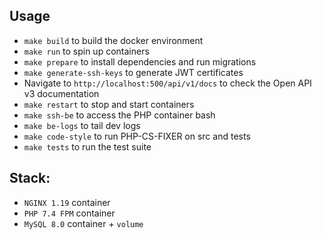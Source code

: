 ## Usage
- `make build` to build the docker environment
- `make run` to spin up containers
- `make prepare` to install dependencies and run migrations
- `make generate-ssh-keys` to generate JWT certificates
- Navigate to `http://localhost:500/api/v1/docs` to check the Open API v3 documentation
- `make restart` to stop and start containers
- `make ssh-be` to access the PHP container bash
- `make be-logs` to tail dev logs
- `make code-style` to run PHP-CS-FIXER on src and tests
- `make tests` to run the test suite

## Stack:
- `NGINX 1.19` container
- `PHP 7.4 FPM` container
- `MySQL 8.0` container + `volume`